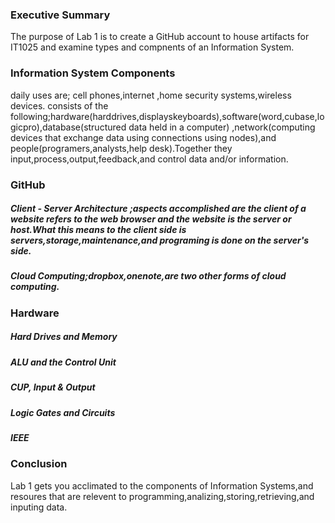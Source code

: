 ### Executive Summary 
The purpose of Lab 1 is to create a GitHub account to house artifacts for IT1025 and examine types and compnents of an Information System.

### Information System Components
daily uses are; cell phones,internet ,home security systems,wireless devices.
consists of the following;hardware(harddrives,displayskeyboards),software(word,cubase,logicpro),database(structured data held in a computer) ,network(computing devices that exchange data using connections using nodes),and people(programers,analysts,help desk).Together they input,process,output,feedback,and control data and/or information.


### GitHub
##### Client - Server Architecture ;aspects accomplished are the client of a website refers to the web browser and the website is the server or host.What this means to the client side is servers,storage,maintenance,and programing is done on the server's side.
##### Cloud Computing;dropbox,onenote,are two other forms of cloud computing.

### Hardware
##### Hard Drives and Memory
##### ALU and the Control Unit
##### CUP, Input & Output
##### Logic Gates and Circuits
##### IEEE

### Conclusion
Lab 1 gets you acclimated to the components of Information Systems,and resoures that are relevent to programming,analizing,storing,retrieving,and inputing data.
